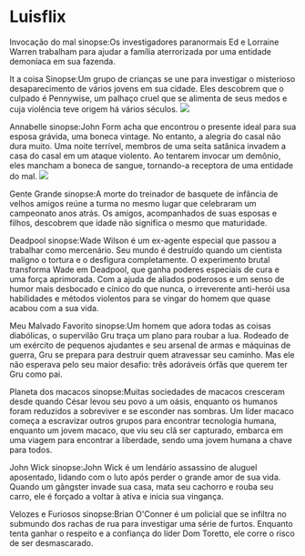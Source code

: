 # Luisflix

Invocação do mal
sinopse:Os investigadores paranormais Ed e Lorraine Warren trabalham para ajudar a família aterrorizada por uma entidade demoníaca em sua fazenda.


It a coisa
Sinopse:Um grupo de crianças se une para investigar o misterioso desaparecimento de vários jovens em sua cidade. Eles descobrem que o culpado é Pennywise, um palhaço cruel que se alimenta de seus medos e cuja violência teve origem há vários séculos.
![](https://media1.tenor.com/m/Ti0yhMQzCgUAAAAd/hi-clown.gif)

Annabelle
sinopse:John Form acha que encontrou o presente ideal para sua esposa grávida, uma boneca vintage. No entanto, a alegria do casal não dura muito. Uma noite terrível, membros de uma seita satânica invadem a casa do casal em um ataque violento. Ao tentarem invocar um demônio, eles mancham a boneca de sangue, tornando-a receptora de uma entidade do mal.
![](https://media1.tenor.com/m/P7ZtZXFwuTIAAAAd/annabelle-creepy.gif)

Gente Grande
sinopse:A morte do treinador de basquete de infância de velhos amigos reúne a turma no mesmo lugar que celebraram um campeonato anos atrás. Os amigos, acompanhados de suas esposas e filhos, descobrem que idade não significa o mesmo que maturidade.


Deadpool
sinopse:Wade Wilson é um ex-agente especial que passou a trabalhar como mercenário. Seu mundo é destruído quando um cientista maligno o tortura e o desfigura completamente. O experimento brutal transforma Wade em Deadpool, que ganha poderes especiais de cura e uma força aprimorada. Com a ajuda de aliados poderosos e um senso de humor mais desbocado e cínico do que nunca, o irreverente anti-herói usa habilidades e métodos violentos para se vingar do homem que quase acabou com a sua vida.


Meu Malvado Favorito
sinopse:Um homem que adora todas as coisas diabólicas, o supervilão Gru traça um plano para roubar a lua. Rodeado de um exército de pequenos ajudantes e seu arsenal de armas e máquinas de guerra, Gru se prepara para destruir quem atravessar seu caminho. Mas ele não esperava pelo seu maior desafio: três adoráveis órfãs que querem ter Gru como pai.


Planeta dos macacos 
sinopse:Muitas sociedades de macacos cresceram desde quando César levou seu povo a um oásis, enquanto os humanos foram reduzidos a sobreviver e se esconder nas sombras. Um líder macaco começa a escravizar outros grupos para encontrar tecnologia humana, enquanto um jovem macaco, que viu seu clã ser capturado, embarca em uma viagem para encontrar a liberdade, sendo uma jovem humana a chave para todos.


John Wick
sinopse:John Wick é um lendário assassino de aluguel aposentado, lidando com o luto após perder o grande amor de sua vida. Quando um gângster invade sua casa, mata seu cachorro e rouba seu carro, ele é forçado a voltar à ativa e inicia sua vingança.

Velozes e Furiosos 
sinopse:Brian O'Conner é um policial que se infiltra no submundo dos rachas de rua para investigar uma série de furtos. Enquanto tenta ganhar o respeito e a confiança do líder Dom Toretto, ele corre o risco de ser desmascarado.
